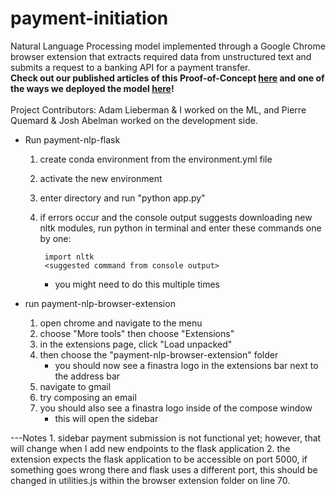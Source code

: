 # payment-initiation
Natural Language Processing model implemented through a Google Chrome browser extension that extracts required data from unstructured text and submits a request to a banking API for a payment transfer. <br>
<strong>Check out our published articles of this Proof-of-Concept <a href="https://medium.com/finastra-fintechs-devs/a-practical-proof-of-concept-using-natural-language-processing-to-parse-unstructured-text-62fa94852708">here</a> and one of the ways we deployed the model <a href="https://medium.com/finastra-fintechs-devs/deploying-a-machine-learning-model-using-a-flask-application-api-9b851a2e7866">here</a>!<br></strong><br>
Project Contributors: Adam Lieberman & I worked on the ML, and Pierre Quemard & Josh Abelman worked on the development side.

- Run payment-nlp-flask
    1. create conda environment from the environment.yml file
    2. activate the new environment
    3. enter directory and run "python app.py"
    4. if errors occur and the console output suggests downloading new nltk modules,
        run python in terminal and enter these commands one by one:

            import nltk
            <suggested command from console output>

        - you might need to do this multiple times
    


- run payment-nlp-browser-extension
    1. open chrome and navigate to the menu
    2. choose "More tools" then choose "Extensions"
    3. in the extensions page, click "Load unpacked"
    4. then choose the "payment-nlp-browser-extension" folder
        - you should now see a finastra logo in the extensions bar next to the address bar
    5. navigate to gmail
    6. try composing an email
    7. you should also see a finastra logo inside of the compose window
        - this will open the sidebar

---Notes
    1. sidebar payment submission is not functional yet; however, that will change when I add new endpoints to the flask application
    2. the extension expects the flask application to be accessible on port 5000,
        if something goes wrong there and flask uses a different port, this should be changed in 
        utilities.js within the browser extension folder on line 70.
